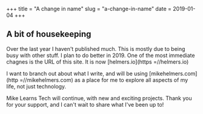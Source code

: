 +++
title = "A change in name"
slug = "a-change-in-name"
date = 2019-01-04
+++

## A bit of housekeeping

Over the last year I haven't published much. This is mostly due to being busy with other stuff. I plan to do better in 2019.  One of the most immediate chagnes is the URL of this site. It is now [helmers.io](https =//helmers.io)

I want to branch out about what I write, and will be using [mikehelmers.com](http =//mikehelmers.com) as a place for me to explore all aspects of my life, not just technology.

Mike Learns Tech will continue, with new and exciting projects. Thank you for your support, and I can't wait to share what I've been up to!
